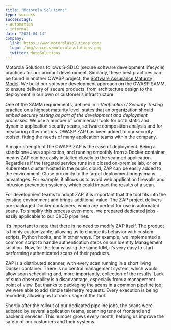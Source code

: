 ```yaml
---
title: "Motorola Solutions"
type: success
successtags:
- automation
- internal
date: "2021-04-14"
company:
  link: https://www.motorolasolutions.com/
  logo: /img/success/motorolasolutions.png
  twitter: MotoSolutions
---
```


Motorola Solutions follows S-SDLC (secure software development lifecycle) practices for
our product development. Similarly, these best practices can be found in another OWASP
project, the [Software Assurance Maturity Model](https://owaspsamm.org/). We build our software development approach
on the OWASP SAMM, to ensure delivery of secure products, from architecture design to the
deployment in our own or customer’s infrastructure.

One of the SAMM requirements, defined in a _Verification / Security Testing_ practice on a highest
maturity level, states that an organization should _embed security testing as part of the
development and deployment processes_. We use a number of commercial tools for both static
and dynamic application security scans, software composition analysis and for measuring other
metrics. OWASP ZAP has been added to our security toolset, fitting the needs of many
application teams within the company.

A major strength of the OWASP ZAP is the ease of deployment. Being a standalone Java
application, and running smoothly from a Docker container, means ZAP can be easily installed
closely to the scanned application. Regardless if the targeted service runs in a closed
on-premise lab, or on a Kubernetes cluster hosted in the public cloud, ZAP can be easily
added to the environment. Close proximity to the target deployment brings many advantages.
For example, it allows us to avoid web application firewalls and intrusion prevention systems,
which could impact the results of a scan.

For development teams to adopt ZAP, it is important that the tool fits into the existing
environment and brings additional value. The ZAP project delivers pre-packaged Docker
containers, which are perfect for use in automated scans. To simplify this process even more,
we prepared dedicated jobs - easily applicable to our CI/CD pipelines.

It’s important to note that there is no need to modify ZAP itself. The product is highly
customizable, allowing us to change its behavior with custom scripts, Python hooks, and in other
ways. For example, we implemented a common script to handle authentication steps on our
Identity Management solution. Now, for the teams using the same IdM, it’s very easy to start
performing authenticated scans of their products.

ZAP is a distributed scanner, with every scan running in a short living Docker container. There is
no central management system, which would allow scan scheduling and, more importantly,
collection of the results. Lack of such observability is a disadvantage, especially from a
management point of view. But thanks to packaging the scans in a common pipeline job, we
were able to add simple telemetry requests. Every execution is being recorded, allowing us to
track usage of the tool.

Shortly after the rollout of our dedicated pipeline jobs, the scans were adopted by several
application teams, scanning tens of frontend and backend services. This number grows every
month, helping us improve the safety of our customers and their systems.